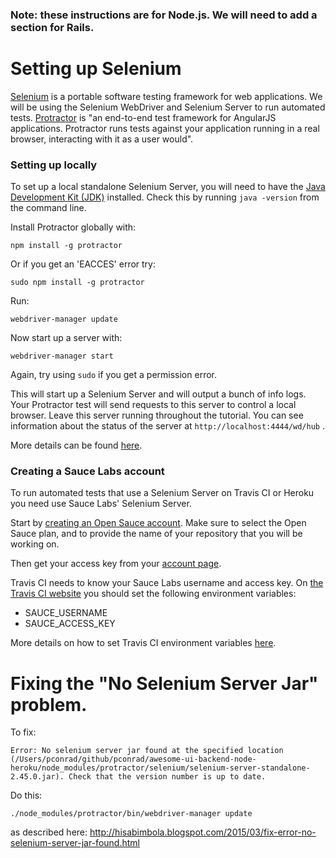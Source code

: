 ### Note: these instructions are for Node.js. We will need to add a section for Rails.

# Setting up Selenium

[Selenium](http://www.seleniumhq.org) is a portable software testing framework for web applications. We will be using the Selenium WebDriver and Selenium Server to run automated tests. [Protractor](https://github.com/angular/protractor) is "an end-to-end test framework for AngularJS applications. Protractor runs tests against your application running in a real browser, interacting with it as a user would".

### Setting up locally

To set up a local standalone Selenium Server, you will need to have the [Java Development Kit (JDK)](http://www.oracle.com/technetwork/java/javase/downloads/index.html) installed. Check this by running `java -version` from the command line.

Install Protractor globally with:
```
npm install -g protractor
```
Or if you get an 'EACCES' error try:
```
sudo npm install -g protractor
```
Run:
```
webdriver-manager update
```
Now start up a server with:
```
webdriver-manager start
```
Again, try using `sudo` if you get a permission error.

This will start up a Selenium Server and will output a bunch of info logs. Your Protractor test will send requests to this server to control a local browser. Leave this server running throughout the tutorial. You can see information about the status of the server at `http://localhost:4444/wd/hub` .

More details can be found [here](http://angular.github.io/protractor/#/tutorial).

### Creating a Sauce Labs account

To run automated tests that use a Selenium Server on Travis CI or Heroku you need use Sauce Labs' Selenium Server.

Start by [creating an Open Sauce account](https://saucelabs.com/signup). Make sure to select the Open Sauce plan, and to provide the name of your repository that you will be working on.

Then get your access key from your [account page](https://saucelabs.com/account).

Travis CI needs to know your Sauce Labs username and access key. On [the Travis CI website](https://travis-ci.org) you should set the following environment variables:
* SAUCE_USERNAME
* SAUCE_ACCESS_KEY

More details on how to set Travis CI environment variables [here](/HOWTO-TRAVIS-CI.md).



# Fixing the "No Selenium Server Jar" problem.

To fix:
```
Error: No selenium server jar found at the specified location (/Users/pconrad/github/pconrad/awesome-ui-backend-node-heroku/node_modules/protractor/selenium/selenium-server-standalone-2.45.0.jar). Check that the version number is up to date.
```

Do this:

```
./node_modules/protractor/bin/webdriver-manager update 
```

as described here: http://hisabimbola.blogspot.com/2015/03/fix-error-no-selenium-server-jar-found.html





